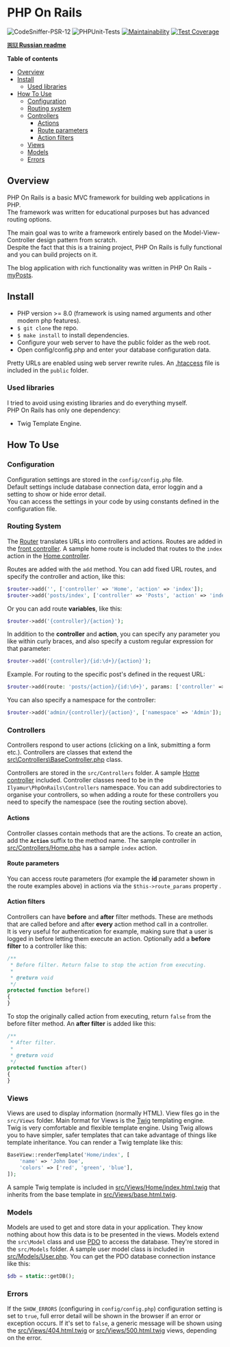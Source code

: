 # PHP On Rails

![CodeSniffer-PSR-12](https://github.com/IlyaMur/php_on_rails_mvc/workflows/CodeSniffer-PSR-12/badge.svg)
![PHPUnit-Tests](https://github.com/IlyaMur/php_on_rails_mvc/workflows/PHPUnit-Tests/badge.svg)
[![Maintainability](https://api.codeclimate.com/v1/badges/673249eff3f090fe3f06/maintainability)](https://codeclimate.com/github/IlyaMur/php_on_rails_mvc/maintainability)
[![Test Coverage](https://api.codeclimate.com/v1/badges/673249eff3f090fe3f06/test_coverage)](https://codeclimate.com/github/IlyaMur/php_on_rails_mvc/test_coverage)

**[🇷🇺 Russian readme](https://github.com/IlyaMur/php_on_rails_mvc/blob/master/README.md)**

**Table of contents**
  - [Overview](#overview)
  - [Install](#install)
    - [Used libraries](#used-libraries)
  - [How To Use](#how-to-use)
    - [Configuration](#configuration)
    - [Routing system](#routing)
    - [Controllers](#controllers)
      - [Actions](#actions)
      - [Route parameters](#route-parameters)
      - [Action filters](#action-filters)
    - [Views](#views)
    - [Models](#models)
    - [Errors](#errors)

## Overview

PHP On Rails is a basic MVC framework for building web applications in PHP.   
The framework was written for educational purposes but has advanced routing options.

The main goal was to write a framework entirely based on the Model-View-Controller design pattern from scratch.  
Despite the fact that this is a training project, PHP On Rails is fully functional and you can build projects on it.

The blog application with rich functionality was written in PHP On Rails - [myPosts](https://github.com/IlyaMur/myposts_app).

## Install

- PHP version >= 8.0 (framework is using named arguments and other modern php features).
- `$ git clone` the repo.
- `$ make install` to install dependencies.
- Configure your web server to have the public folder as the web root.
- Open config/config.php and enter your database configuration data.

Pretty URLs are enabled using web server rewrite rules. An [.htaccess](public/.htaccess) file is included in the `public` folder.

### Used libraries

I tried to avoid using existing libraries and do everything myself.  
PHP On Rails has only one dependency:
-  Twig Template Engine.

## How To Use

### Configuration

Configuration settings are stored in the `config/config.php` file.  
Default settings include database connection data, error loggin and a setting to show or hide error detail.  
You can access the settings in your code by using constants defined in the configuration file.

### Routing System

The [Router](src/Service/Router.php) translates URLs into controllers and actions. Routes are added in the [front controller](public/index.php). A sample home route is included that routes to the `index` action in the [Home controller](src/Controllers/Home.php).

Routes are added with the `add` method. You can add fixed URL routes, and specify the controller and action, like this:

```php
$router->add('', ['controller' => 'Home', 'action' => 'index']);
$router->add('posts/index', ['controller' => 'Posts', 'action' => 'index']);
```

Or you can add route **variables**, like this:

```php
$router->add('{controller}/{action}');
```

In addition to the **controller** and **action**, you can specify any parameter you like within curly braces, and also specify a custom regular expression for that parameter:

```php
$router->add('{controller}/{id:\d+}/{action}');
```

Example. For routing to the specific post's defined in the request URL:

```php
$router->add(route: 'posts/{action}/{id:\d+}', params: ['controller' => 'posts']);
```

You can also specify a namespace for the controller:

```php
$router->add('admin/{controller}/{action}', ['namespace' => 'Admin']);
```

### Controllers

Controllers respond to user actions (clicking on a link, submitting a form etc.). Controllers are classes that extend the [src\Controllers\BaseController.php](src/Controllers/BaseController.php) class.

Controllers are stored in the `src/Controllers` folder. A sample [Home controller](src/Controllers/Home.php) included. Controller classes need to be in the `Ilyamur\PhpOnRails\Controllers` namespace. You can add subdirectories to organise your controllers, so when adding a route for these controllers you need to specify the namespace (see the routing section above).

#### Actions

Controller classes contain methods that are the actions. To create an action, add the **`Action`** suffix to the method name. The sample controller in [src/Controllers/Home.php](src/Controllers/Home.php) has a sample `index` action.

#### Route parameters

You can access route parameters (for example the **id** parameter shown in the route examples above) in actions via the `$this->route_params` property
.
#### Action filters

Controllers can have **before** and **after** filter methods. These are methods that are called before and after **every** action method call in a controller.  
It is very useful for authentication for example, making sure that a user is logged in before letting them execute an action. 
Optionally add a **before filter** to a controller like this:

```php
/**
 * Before filter. Return false to stop the action from executing.
 *
 * @return void
 */
protected function before()
{
}
```

To stop the originally called action from executing, return `false` from the before filter method. An **after filter** is added like this:

```php
/**
 * After filter.
 *
 * @return void
 */
protected function after()
{
}
```

### Views

Views are used to display information (normally HTML). View files go in the `src/Views` folder. Main format for Views is the [Twig](https://twig.symfony.com/) templating engine.  
Twig is very comfortable and flexible template engine. Using Twig allows you to have simpler, safer templates that can take advantage of things like template inheritance. You can render a Twig template like this:

```php
BaseView::renderTemplate('Home/index', [
    'name' => 'John Doe',
    'colors' => ['red', 'green', 'blue'],
]);
```

A sample Twig template is included in [src/Views/Home/index.html.twig](src/Views/Home/index.html.twig) that inherits from the base template in [src/Views/base.html.twig](src/Views/base.html.twig).

### Models

Models are used to get and store data in your application. They know nothing about how this data is to be presented in the views. Models extend the `src\Model` class and use [PDO](http://php.net/manual/en/book.pdo.php) to access the database. They're stored in the `src/Models` folder. A sample user model class is included in [src/Models/User.php](src/Models/User.php). You can get the PDO database connection instance like this:

```php
$db = static::getDB();
```

### Errors

If the `SHOW_ERRORS` (configuring in `config/config.php`) configuration setting is set to `true`, full error detail will be shown in the browser if an error or exception occurs. If it's set to `false`, a generic message will be shown using the [src/Views/404.html.twig](src/Views/404.html.twig) or [src/Views/500.html.twig](src/Views/500.html.twig) views, depending on the error.
